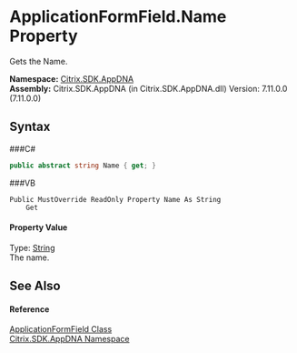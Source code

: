# ApplicationFormField.Name Property 
 

Gets the Name.

**Namespace:**&nbsp;<a href="N_Citrix_SDK_AppDNA">Citrix.SDK.AppDNA</a><br />**Assembly:**&nbsp;Citrix.SDK.AppDNA (in Citrix.SDK.AppDNA.dll) Version: 7.11.0.0 (7.11.0.0)

## Syntax

###C#
```csharp
public abstract string Name { get; }
```

###VB
```vbnet
Public MustOverride ReadOnly Property Name As String
	Get
```


#### Property Value
Type: <a href="http://msdn2.microsoft.com/en-us/library/s1wwdcbf" target="_blank">String</a><br />The name.

## See Also


#### Reference
<a href="T_Citrix_SDK_AppDNA_ApplicationFormField">ApplicationFormField Class</a><br /><a href="N_Citrix_SDK_AppDNA">Citrix.SDK.AppDNA Namespace</a><br />